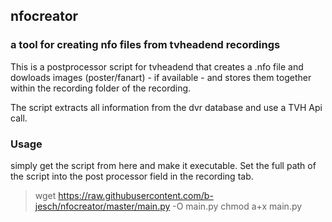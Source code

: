 ## nfocreator
### a tool for creating nfo files from tvheadend recordings

This is a postprocessor script for tvheadend that creates a .nfo file and dowloads images (poster/fanart) - if available - and stores them together within the 
recording folder of the recording.

The script extracts all information from the dvr database and use a TVH Api call.

### Usage

simply get the script from here and make it executable. Set the full path of the script into the post processor field in the recording tab.

> wget https://raw.githubusercontent.com/b-jesch/nfocreator/master/main.py -O main.py
> chmod a+x main.py
